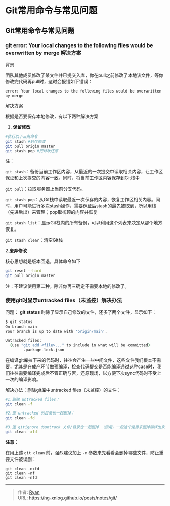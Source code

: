 # Git常用命令与常见问题




## Git常用命令与常见问题









### git error: Your local changes to the following files would be overwritten by merge 解决方案



背景

团队其他成员修改了某文件并已提交入库，你在pull之前修改了本地该文件，等你修改完代码再pull时，这时会报错如下错误：

`error: Your local changes to the following files would be overwritten by merge`



解决方案

根据是否要保存本地修改，有以下两种解决方案



1. **保留修改**

```bash
#执行以下三条命令
git stash #封存修改
git pull origin master
git stash pop #把修改还原
```



注：

`git stash`：备份当前工作区内容，从最近的一次提交中读取相关内容，让工作区保证和上次提交的内容一致。同时，将当前工作区内容保存到Git栈中

`git pull`：拉取服务器上当前分支代码。

`git stash pop`：从Git栈中读取最近一次保存的内容，恢复工作区相关内容。同时，用户可能进行多次stash操作，需要保证后stash的最先被取到，所以用栈（先进后出）来管理；pop取栈顶的内容并恢复

`git stash list`：显示Git栈内的所有备份，可以利用这个列表来决定从那个地方恢复。

`git stash clear`：清空Git栈



 2.**废弃修改**

核心思想就是版本回退，具体命令如下

```bash
git reset --hard
git pull origin master
```

注：不建议使用第二种。除非你再三确定不需要本地的修改了。






### 使用git时显示untracked files（未监控）解决办法

问题：
**git status** 时除了显示自己修改的文件，还多了两个文件，显示如下：

```bash
$ git status
On branch main
Your branch is up to date with 'origin/main'.

Untracked files:
  (use "git add <file>..." to include in what will be committed)
        .package-lock.json
```



在编译git库拉下来的代码时，往往会产生一些中间文件，这些文件我们根本不需要，尤其是在成产环节做[预编译](https://so.csdn.net/so/search?q=预编译&spm=1001.2101.3001.7020)，检查代码提交是否能编译通过这种case时，我们往往需要编译完成后不管正确与否，还原现场，以方便下次sync代码时不受上一次的编译影响。



解决办法：删除git库中untracked files（未监控）的文件：

```bash
#1.删除 untracked files：
git clean -f

#2.连 untracked 的目录也一起删掉：
git clean -fd

#3.连 gitignore 的untrack 文件/目录也一起删掉 （慎用，一般这个是用来删掉编译出来的 .o之类的文件用的）
git clean -xfd

```



**注意：**

在用上述 `git clean` 前，强烈建议加上 `-n` 参数来先看看会删掉哪些文件，防止重要文件被误删：

```
git clean -nxfd
git clean -nf
git clean -nfd
```





---

> 作者: [Ryan](https://github.com/ryanxin7)  
> URL: https://hg-xnlog.github.io/posts/notes/git/  

